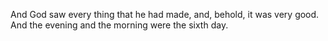 And God saw every thing that he had made, and, behold, it was very good. And the evening and the morning were the sixth day.
